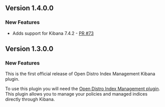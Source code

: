 ## Version 1.4.0.0

### New Features

* Adds support for Kibana 7.4.2 - [PR #73](https://github.com/opendistro-for-elasticsearch/index-management-kibana-plugin/pull/73)

## Version 1.3.0.0

### New Features

This is the first official release of Open Distro Index Management Kibana plugin.

To use this plugin you will need the [Open Distro Index Management plugin](https://github.com/opendistro-for-elasticsearch/index-management).
This plugin allows you to manage your policies and managed indices directly through Kibana.
 
